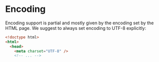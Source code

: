 # Encoding

Encoding support is partial and mostly given by the encoding set by the HTML page.
We suggest to always set encoding to UTF-8 explicitly:

```html
<!doctype html>
<html>
  <head>
    <meta charset="UTF-8" />
    <!-- ... -->
```

